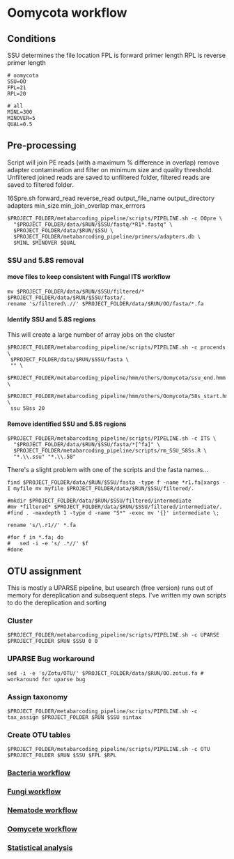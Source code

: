 # Oomycota workflow

## Conditions
SSU determines the file location
FPL is forward primer length
RPL is reverse primer length

```shell
# oomycota
SSU=OO 
FPL=21
RPL=20

# all
MINL=300
MINOVER=5
QUAL=0.5
```

## Pre-processing
Script will join PE reads (with a maximum % difference in overlap) remove adapter contamination and filter on minimum size and quality threshold.
Unfiltered joined reads are saved to unfiltered folder, filtered reads are saved to filtered folder.

16Spre.sh forward_read reverse_read output_file_name output_directory adapters min_size min_join_overlap max_errrors 

```shell
$PROJECT_FOLDER/metabarcoding_pipeline/scripts/PIPELINE.sh -c OOpre \
  "$PROJECT_FOLDER/data/$RUN/$SSU/fastq/*R1*.fastq" \
  $PROJECT_FOLDER/data/$RUN/$SSU \
  $PROJECT_FOLDER/metabarcoding_pipeline/primers/adapters.db \
  $MINL $MINOVER $QUAL
```
### SSU and 5.8S removal 

#### move files to keep consistent with Fungal ITS workflow
```shell
mv $PROJECT_FOLDER/data/$RUN/$SSU/filtered/* $PROJECT_FOLDER/data/$RUN/$SSU/fasta/.
rename 's/filtered\.//' $PROJECT_FOLDER/data/$RUN/OO/fasta/*.fa
```

#### Identify SSU and 5.8S regions

This will create a large number of array jobs on the cluster

```shell
$PROJECT_FOLDER/metabarcoding_pipeline/scripts/PIPELINE.sh -c procends \
 $PROJECT_FOLDER/data/$RUN/$SSU/fasta \
 "" \
 $PROJECT_FOLDER/metabarcoding_pipeline/hmm/others/Oomycota/ssu_end.hmm \
 $PROJECT_FOLDER/metabarcoding_pipeline/hmm/others/Oomycota/58s_start.hmm \
 ssu 58ss 20
```

#### Remove identified SSU and 5.8S regions
```shell
$PROJECT_FOLDER/metabarcoding_pipeline/scripts/PIPELINE.sh -c ITS \
  "$PROJECT_FOLDER/data/$RUN/$SSU/fasta/*[^fa]" \
  $PROJECT_FOLDER/metabarcoding_pipeline/scripts/rm_SSU_58Ss.R \
  "*.\\.ssu" "*.\\.58"
```

There's a slight problem with one of the scripts and the fasta names...
```shell
find $PROJECT_FOLDER/data/$RUN/$SSU/fasta -type f -name *r1.fa|xargs -I myfile mv myfile $PROJECT_FOLDER/data/$RUN/$SSU/filtered/.

#mkdir $PROJECT_FOLDER/data/$RUN/$SSU/filtered/intermediate
#mv *filtered* $PROJECT_FOLDER/data/$RUN/$SSU/filtered/intermediate/.
#find . -maxdepth 1 -type d -name "S*" -exec mv '{}' intermediate \;

rename 's/\.r1//' *.fa

#for f in *.fa; do
#	sed -i -e 's/ .*//' $f
#done
```

## OTU assignment 
This is mostly a UPARSE pipeline, but usearch (free version) runs out of memory for dereplication and subsequent steps. I've written my own scripts to do the dereplication and sorting 

### Cluster 
```shell
$PROJECT_FOLDER/metabarcoding_pipeline/scripts/PIPELINE.sh -c UPARSE $PROJECT_FOLDER $RUN $SSU 0 0
```
### UPARSE Bug workaround
```shell
sed -i -e 's/Zotu/OTU/' $PROJECT_FOLDER/data/$RUN/OO.zotus.fa # workaround for uparse bug
```

### Assign taxonomy
```shell
$PROJECT_FOLDER/metabarcoding_pipeline/scripts/PIPELINE.sh -c tax_assign $PROJECT_FOLDER $RUN $SSU sintax
```

### Create OTU tables
```shell
$PROJECT_FOLDER/metabarcoding_pipeline/scripts/PIPELINE.sh -c OTU $PROJECT_FOLDER $RUN $SSU $FPL $RPL
```

### [Bacteria workflow](../master/16S%20%20workflow.md)  
### [Fungi workflow](../master//ITS%20workflow.md)  
### [Nematode workflow](../master/Nematoda%20workflow.md)
### [Oomycete workflow](../master/Oomycota%20workflow.md)
### [Statistical analysis](../master/statistical%20analysis.md)  



